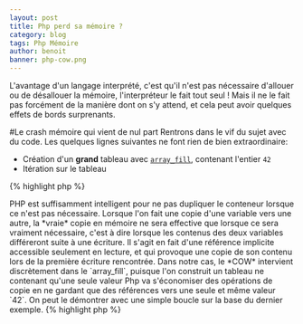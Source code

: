 ```yaml
---
layout: post
title: Php perd sa mémoire ?
category: blog
tags: Php Mémoire
author: benoit
banner: php-cow.png
---
```


L'avantage d'un langage interprété, c'est qu'il n'est pas nécessaire d'allouer ou de désallouer
la mémoire, l'interpréteur le fait tout seul ! Mais il ne le fait pas forcément de la manière
dont on s'y attend, et cela peut avoir quelques effets de bords surprenants.

#Le crash mémoire qui vient de nul part
Rentrons dans le vif du sujet avec du code. Les quelques lignes suivantes ne font rien de bien extraordinaire:

* Création d'un **grand** tableau avec [`array_fill`](http://php.net/manual/fr/function.array-fill.php),
contenant l'entier `42`
* Itération sur le tableau

{% highlight php %}
<?php
$my_array = array_fill(0, 1000000, 42);
foreach($my_array as $value) {}
{% endhighlight %}

On le lance en ligne de commande, et... rien ne se passe ! Enfin si, Php fait plutôt exactement ce qu'on
lui a demandé de faire, tout se passe bien. On introduit donc une *minuscule* différence dans ce bout
de code, pour itérer sur les références des éléments du tableaux (notez bien le `&` ligne 2).

{% highlight php %}
<?php
$my_array = array_fill(0, 1000000, 42);
foreach($my_array as &$value) {}
{% endhighlight %}

Et là, c'est le drame:

~~~
PHP Fatal error:  Allowed memory size of 134217728 bytes exhausted (tried to allocate 32 bytes) in test.php on line 3
~~~

Php nous informe *poliment* qu'il n'y a plus de mémoire disponible[^mem_dispo] [^kill] suite à une instruction en ligne 3.
Et tout ça *juste* à cause d'une référence sur un élément du tableau, au lieu d'une copie.
Le premier réflexe est pourtant de se dire qu'une référence prend moins de place, car elle évite justement de copier la
mémoire, mais cela ne semble pas s'appliquer ici. Bon, pour essayer d'en savoir plus, on va traquer la mémoire
*à l'ancienne*, à coup de [`echo`](http://php.net/manual/fr/function.echo.php)
et de [`memory_get_usage`](http://php.net/manual/fr/function.memory-get-usage.php).

[^mem_dispo]: Si vous avez exécuté ce code chez vous et que ça ne plante pas, c'est que votre machine a plus de RAM
    que la mienne ! Mais ajoutez un zéro ou deux au nombre d'éléments, et vous finirez bien par atteindre votre limite ;)

[^kill]:  Potentiellement, il ne dit rien, mange votre ram, puis votre swap, puis se fait killer sauvagement par le noyau, tout ça à cause d'un `memory_limit = -1` dans la configuration de votre php.
    Sur ma machine, la limite est à 128M.

{% highlight php %}
<?php
$my_array = array_fill(0, 1000000, 42);
$offset   = memory_get_usage();
foreach ($my_array as &$value) {
    echo (memory_get_usage() - $offset) . PHP_EOL;
}
{% endhighlight %}

Ce qui nous donne (à *quelques* lignes près):

~~~
272
352
400
448
496
...
37575480
37575528
37575576

Fatal error: Allowed memory size of 134217728 bytes exhausted (tried to allocate 32 bytes) in test.php on line 5
~~~

Étonnant, mais à chaque tour de boucle Php consomme (au moins[^mem_iter]) 48 octets, juste en itérant sur les éléments du tableau !
Appelez [Rasmus](http://fr.wikipedia.org/wiki/Rasmus_Lerdorf) et son [équipe](http://php.net/credits.php),
on a retrouvé le bug de l'an 2000 !
C'est un *memory leak*, il faut vite arrêter le Php et se mettre à Ruby ou Node,
*ils* nous avaient prévenu, Php est maudit, **il nous anéantira tous !!**

Ou pas...

[^mem_iter]: La première itération consomme plus de 48 octets, car Php a besoin d'allouer
    de la mémoire pour les variables `$offset` et `$value`, qui n'existent pas lors du premier
    appel à `memory_get_usage`. Mais pour être honnête, je ne m'explique pas encore la mémoire
    supplémentaire consommée pour la deuxième itération... Si vous avez la réponse, [je suis
    preneur](https://twitter.com/b_viguier) :).

##Quelques indices

Si vous connaissez un peu la [façon dont sont implémentées les variables en Php](http://php.net/manual/fr/internals2.variables.intro.php)
il se peut que cette valeur de 48 octets vous soit familière: c'est la taille minimale pour une variable Php
sur un système 64bits. Cela semble donc signifier que l'on créé une nouvelle variable à chaque itération.
Se pourrait-il que le tableau ne soit pas *complètement* rempli ?
Modifions juste la façon de générer notre tableau avec une méthode plus *naïve*.

{% highlight php %}
<?php
$my_array = [];
for($i=0; $i<1000000; ++$i) {
    $my_array[] = 42;
}
{% endhighlight %}
Cette boucle n'aura pas le temps de se terminer...

~~~
Fatal error: Allowed memory size of 134217728 bytes exhausted (tried to allocate 32 bytes) in test.php on line 4
~~~

Et oui, Php ne nous laisse pas créer le tableau, il occupe trop de place en mémoire.
Mais alors pourquoi nos précédents `array_fill` ne causaient pas la même erreur ?
Et pourquoi est ce que le crash mémoire est *différé* pour se produire dans la boucle d'après ?

#Le *Copy On Write*

La mémoire est précieuse et il n'est pas toujours évident de bien maîtriser sa consommation sur des gros projets.
C'est l'une des raisons pour laquelle Php se charge d'allouer et de libérer la mémoire silencieusement
sans que le développeur ait à s'en soucier (en général).
Ainsi, pour éviter que les octets ne soient gaspillés inutilement,
[Php utilise le *ref-counting*](http://php.net/manual/fr/features.gc.refcounting-basics.php#example-425)
pour faire du
[*Copy On Write* (*COW* pour les intimes)](http://fr.wikipedia.org/wiki/Copy-On-Write):

> PHP est suffisamment intelligent pour ne pas dupliquer le conteneur lorsque ce n'est pas nécessaire.

Lorsque l'on fait une copie d'une variable vers une autre, la *vraie* copie en mémoire ne sera effective que
lorsque ce sera vraiment nécessaire, c'est
à dire lorsque les contenus des deux variables différeront suite à une écriture.
Il s'agit en fait d'une référence implicite accessible seulement en lecture, et qui provoque une copie de
son contenu lors de la première écriture rencontrée.

Dans notre cas, le *COW* intervient discrètement dans le `array_fill`, puisque l'on construit un tableau
ne contenant qu'une seule valeur Php va s'économiser des opérations de copie en ne gardant que des
références vers une seule et même valeur `42`. On peut le démontrer avec une simple boucle sur la base
du dernier exemple.

{% highlight php %}
<?php
$my_array = [];
$value = 42;
for($i=0; $i<1000000; ++$i) {
    $my_array[] = $value;
}
{% endhighlight %}

Tout se passe bien, aucun crash, tous les éléments du tableau pointent implicitement vers le même
espace mémoire contenant la valeur `42`. Par contre, si je viens faire une écriture (même si c'est la même valeur !)
sur l'un de ces éléments, une copie sera discrètement faite, induisant un coût mémoire.
Dans notre cas l'exemple se veut minimaliste, et nous n'avons même pas eu besoin de faire une écriture.
Le *COW* ne pouvant être fait sur une référence, Php est obligé de faire une distinction nette entre
les différentes valeurs du tableau en faisant une copie de la valeur.

Pour d'autres exemples *amusants* à propos du *COW*, n'hésitez pas à consulter
[*Do not use PHP references*](http://schlueters.de/blog/archives/125-Do-not-use-PHP-references.html).

## Mais alors, c'est *bien* ? Ou *mal* ?

Ce mécanisme est très ingénieux, il permet de copier des valeurs *presque gratuitement* pour peu
qu'on ne les consulte qu'en lecture.
Quand on passe un gros tableau à une fonction, celui ci ne sera pas systématiquement copié, seulement
si nécessaire.

L'inconvénient c'est ce petit effet de bord, ce *décalage* entre le moment ou le programmeur pense
consommer de la mémoire et celui ou Php l'alloue vraiment. Cela peut aussi tromper le développeur
en lui faisant croire qu'il a encore de la marge en mémoire, alors qu'une simple modification
de variable fera grimper le compteur.

**L'important est de connaître ses outils.**


